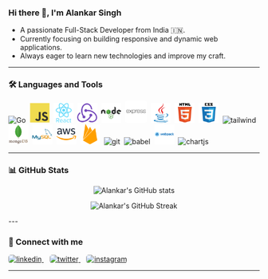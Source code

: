 ### Hi there 👋, I'm Alankar Singh

* A passionate Full-Stack Developer from India 🇮🇳.
* Currently focusing on building responsive and dynamic web applications.
* Always eager to learn new technologies and improve my craft.

---

### 🛠️ Languages and Tools

<p align="left">
    <img src="https://go.dev/blog/go-brand/Go-Logo/SVG/Go-Logo_Aqua.svg" alt="Go" width="40" height="40"/>&nbsp;
    <img src="https://raw.githubusercontent.com/devicons/devicon/master/icons/javascript/javascript-original.svg" alt="javascript" width="40" height="40"/>&nbsp;
    <img src="https://raw.githubusercontent.com/devicons/devicon/master/icons/react/react-original-wordmark.svg" alt="react" width="40" height="40"/>&nbsp;
    <img src="https://raw.githubusercontent.com/devicons/devicon/master/icons/redux/redux-original.svg" alt="redux" width="40" height="40"/>&nbsp;
    <img src="https://raw.githubusercontent.com/devicons/devicon/master/icons/nodejs/nodejs-original-wordmark.svg" alt="nodejs" width="40" height="40"/>&nbsp;
    <img src="https://raw.githubusercontent.com/devicons/devicon/master/icons/express/express-original-wordmark.svg" alt="express" style="background-color:#FFFFFF; border-radius:5px; padding: 2px;" width="40" height="40"/>&nbsp;
    <img src="https://raw.githubusercontent.com/devicons/devicon/master/icons/java/java-original.svg" alt="java" width="40" height="40"/>&nbsp;
    <img src="https://raw.githubusercontent.com/devicons/devicon/master/icons/html5/html5-original-wordmark.svg" alt="html5" width="40" height="40"/>&nbsp;
    <img src="https://raw.githubusercontent.com/devicons/devicon/master/icons/css3/css3-original-wordmark.svg" alt="css3" width="40" height="40"/>&nbsp;
    <img src="https://www.vectorlogo.zone/logos/tailwindcss/tailwindcss-icon.svg" alt="tailwind" width="40" height="40"/>&nbsp;
    <img src="https://raw.githubusercontent.com/devicons/devicon/master/icons/mongodb/mongodb-original-wordmark.svg" alt="mongodb" width="40" height="40"/>&nbsp;
    <img src="https://raw.githubusercontent.com/devicons/devicon/master/icons/mysql/mysql-original-wordmark.svg" alt="mysql" width="40" height="40"/>&nbsp;
    <img src="https://raw.githubusercontent.com/devicons/devicon/master/icons/amazonwebservices/amazonwebservices-original-wordmark.svg" alt="aws" width="40" height="40"/>&nbsp;
    <img src="https://raw.githubusercontent.com/devicons/devicon/master/icons/firebase/firebase-plain.svg" alt="firebase" width="40" height="40"/>&nbsp;
    <img src="https://www.vectorlogo.zone/logos/git-scm/git-scm-icon.svg" alt="git" width="40" height="40"/>&nbsp;
    <img src="https://www.vectorlogo.zone/logos/babeljs/babeljs-icon.svg" alt="babel" width="40" height="40"/>&nbsp;
    <img src="https://raw.githubusercontent.com/devicons/devicon/d00d0969292a6569d45b06d3f350f463a0107b0d/icons/webpack/webpack-original-wordmark.svg" alt="webpack" width="40" height="40"/>&nbsp;
    <img src="https://www.chartjs.org/media/logo-title.svg" alt="chartjs" width="40" height="40"/>&nbsp;
</p>

---

### 📊 GitHub Stats

<p align="center">
  <img src="https://github-readme-stats.vercel.app/api?username=A-1evi&show_icons=true&locale=en&theme=tokyonight" alt="Alankar's GitHub stats" />
</p>
<p align="center">
  <img src="https://github-readme-streak-stats.herokuapp.com/?user=A-1evi&theme=tokyonight" alt="Alankar's GitHub Streak" />
</p>
---

### 🔗 Connect with me

<p align="left">
  <a href="https://linkedin.com/in/alankar-singh9565" target="_blank">
    <img src="https://img.shields.io/badge/linkedin-%230077B5.svg?style=for-the-badge&logo=linkedin&logoColor=white" alt="linkedin" style="border-radius: 5px;"/>
  </a>&nbsp;&nbsp; <a href="https://twitter.com/alankar63238341" target="_blank">
    <img src="https://img.shields.io/badge/twitter-X?style=for-the-badge&logo=x&logoColor=white&color=black" alt="twitter" style="border-radius: 5px;"/>
  </a>&nbsp;&nbsp; <a href="https://instagram.com/levi956501" target="_blank">
    <img src="https://img.shields.io/badge/instagram-%23E4405F.svg?style=for-the-badge&logo=instagram&logoColor=white" alt="instagram" style="border-radius: 5px;"/>
  </a>
</p>

---
